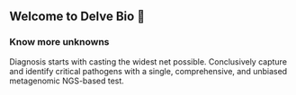## Welcome to Delve Bio 👋

### Know more unknowns
Diagnosis starts with casting the widest net possible. Conclusively capture and identify critical pathogens with a single, comprehensive, and unbiased metagenomic NGS-based test.

